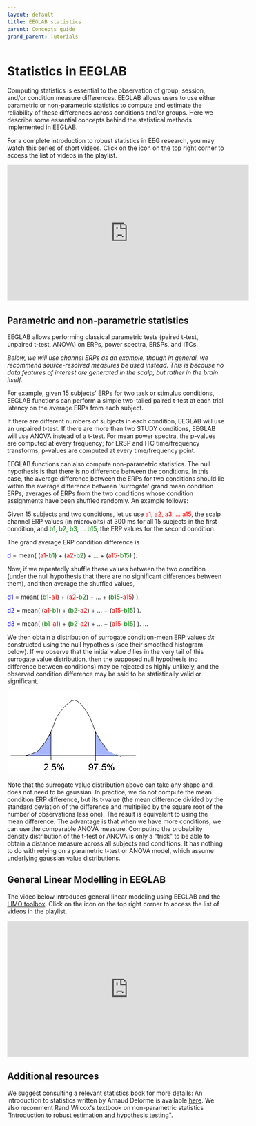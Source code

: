 ```yaml
---
layout: default
title: EEGLAB statistics
parent: Concepts guide
grand_parent: Tutorials
---
```


Statistics in EEGLAB
==============================
Computing statistics is essential to the observation of group, session,
and/or condition measure differences. EEGLAB allows users to use either
parametric or non-parametric statistics to compute and estimate the
reliability of these differences across conditions and/or groups.
Here we describe some essential concepts behind the statistical methods implemented
in EEGLAB. 

For a complete introduction to robust statistics in EEG research, you may watch this series of short videos. Click on the icon on the top right corner to access the list of videos in the playlist.

<center><iframe width="560" height="315" src="https://www.youtube.com/embed/videoseries?list=PLXc9qfVbMMN3M_CGqAOEIIOKhjTPS9T2n" frameborder="0" allow="autoplay; encrypted-media" allowfullscreen></iframe></center>

Parametric and non-parametric statistics
-----------------------------------------
EEGLAB allows performing classical parametric tests (paired t-test,
unpaired t-test, ANOVA) on ERPs, power spectra, ERSPs, and ITCs. 

*Below, we will use channel ERPs as an example, though in general, we recommend
source-resolved measures be used instead. This
is because no data features of interest are generated in the
scalp, but rather in the brain itself.*

For example, given 15 subjects' ERPs for two task or stimulus
conditions, EEGLAB functions can perform a simple two-tailed paired
t-test at each trial latency on the average ERPs from each subject. 

If there are different numbers of subjects in each condition, EEGLAB will
use an unpaired t-test. If there are more than two STUDY conditions,
EEGLAB will use ANOVA instead of a t-test. For mean power spectra, the
p-values are computed at every frequency; for ERSP and ITC
time/frequency transforms, p-values are computed at every time/frequency
point.

EEGLAB functions can also compute non-parametric statistics. The null
hypothesis is that there is no difference between the conditions. In this
case, the average difference between the ERPs for two conditions should
lie within the average difference between 'surrogate' grand mean
condition ERPs, averages of ERPs from the two conditions whose condition
assignments have been shuffled randomly. An example follows:

Given 15 subjects and two conditions, let us use
<span style="color: red"> a1, a2, a3, ... a15</span>, the scalp
channel ERP values (in microvolts) at 300 ms for all 15 subjects in
the first condition, and <span style="color: green">b1, b2, b3, ... b15</span>,
 the ERP values for the second condition. 

 The grand average ERP condition difference is
>
<span style="color: blue">d</span> = mean(
(<span style= "color: red">a1</span>-<span style="color: green">b1</span>) +
(<span style= "color: red">a2</span>-<span style="color: green">b2</span>) + ... +
(<span style= "color: red">a15</span>-<span style="color: green">b15</span>) ).

Now, if we repeatedly shuffle these values between the two condition
(under the null hypothesis that there are no significant differences
between them), and then average the shuffled values,
>
<span style="color: blue">d1</span> = mean(
(<span style="color: green">b1</span>-<span style = "color: red">a1</span>) +
(<span style = "color: red">a2</span>-<span style="color: green">b2</span>) + ... +
(<span style="color: green">b15</span>-<span style = "color: red">a15</span>) ).
>
<span style="color: blue">d2</span> = mean(
(<span style="color: red">a1</span>-<span style="color: green">b1</span>) +
(<span style="color: green">b2</span>-<span style="color: red">a2</span>) + ... +
(<span style="color: red">a15</span>-<span style="color: green">b15</span>) ).
>
<span style="color: blue">d3</span> = mean(
(<span style="color: green">b1</span>-<span style="color: red">a1</span>) +
(<span style="color: green">b2</span>-<span style="color: red">a2</span>) + ... +
(<span style="color: red">a15</span>-<span style="color: green">b15</span>) ).
...

We then obtain a distribution of surrogate condition-mean ERP values
<i>dx</i> constructed using the null hypothesis (see their smoothed
histogram below). If we observe that the initial value <i>d</i> lies
in the very tail of this surrogate value distribution, then the
supposed null hypothesis (no difference between conditions) may be
rejected as highly unlikely, and the observed condition difference may
be said to be statistically valid or significant.




![Image:Statistics.gif](/assets/images/Statistics.gif)



Note that the surrogate value distribution above can take any shape and
does not need to be gaussian. In practice, we do not compute the mean
condition ERP difference, but its t-value (the mean difference divided
by the standard deviation of the difference and multiplied by the square
root of the number of observations less one). The result is equivalent
to using the mean difference. The advantage is that when we have more
conditions, we can use the comparable ANOVA measure. Computing the
probability density distribution of the t-test or ANOVA is only a
"trick" to be able to obtain a distance measure across all subjects
and conditions. It has nothing to do with relying on a parametric t-test
or ANOVA model, which assume underlying gaussian value distributions.

## General Linear Modelling in EEGLAB 

The video below introduces general linear modeling using EEGLAB and the [LIMO toolbox](https://limo-eeg-toolbox.github.io/limo_meeg/). Click on the icon on the top right corner to access the list of videos in the playlist.

<center><iframe width="560" height="315" src="https://www.youtube.com/embed/videoseries?list=PLXc9qfVbMMN2Vrzte9ul3nrrG8AgB5OkU" frameborder="0" allow="autoplay; encrypted-media" allowfullscreen></iframe></center>


Additional resources
---------------------
We suggest consulting a relevant statistics book for more details: An
introduction to statistics written by Arnaud Delorme is available
[here](http://sccn.ucsd.edu/~arno/mypapers/statistics.pdf). We also recomment Rand Wilcox's textbook on non-parametric statistics ["Introduction to robust estimation and hypothesis testing"](https://www.sciencedirect.com/book/9780123869838/introduction-to-robust-estimation-and-hypothesis-testing).

